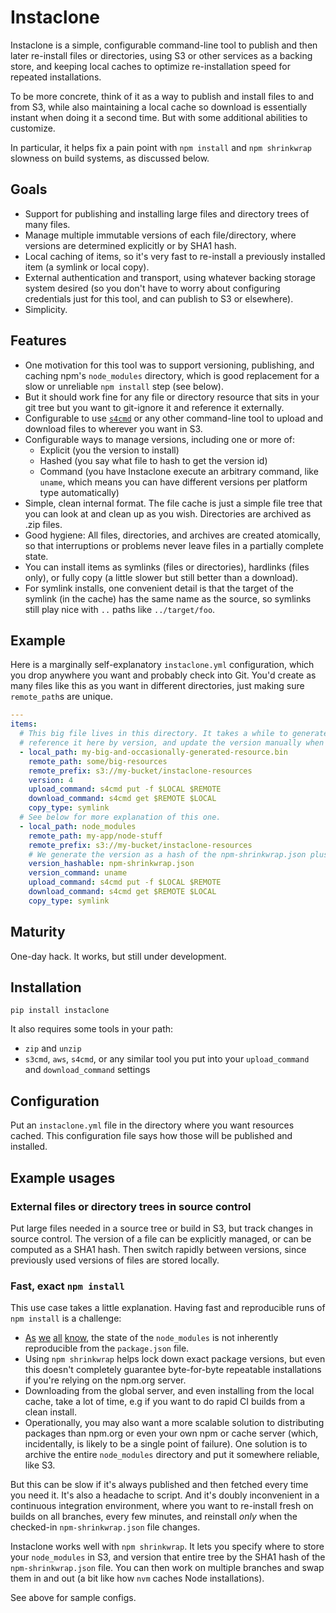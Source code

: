 # Instaclone

Instaclone is a simple, configurable command-line tool to publish and then later re-install files or directories, using S3 or other services as a backing store, and keeping local caches to optimize re-installation speed for repeated installations.

To be more concrete, think of it as a way to publish and install files to and from S3, while also maintaining a local cache so download is essentially instant when doing it a second time. But with some additional abilities to customize.

In particular, it helps fix a pain point with `npm install` and `npm shrinkwrap` slowness on build systems, as discussed below.

## Goals

- Support for publishing and installing large files and directory trees of many files.
- Manage multiple immutable versions of each file/directory, where versions are determined explicitly or by SHA1 hash.
- Local caching of items, so it's very fast to re-install a previously installed item (a symlink or local copy).
- External authentication and transport, using whatever backing storage system desired (so you don't have to worry about configuring credentials just for this tool, and can publish to S3 or elsewhere).
- Simplicity.

## Features

- One motivation for this tool was to support versioning, publishing, and caching npm's `node_modules` directory, which is good replacement for a slow or unreliable `npm install` step (see below).
- But it should work fine for any file or directory resource that sits in your git tree but you want to git-ignore it and reference it externally.
- Configurable to use [`s4cmd`](https://github.com/bloomreach/s4cmd) or any other command-line tool to upload and download files to wherever you want in S3.
- Configurable ways to manage versions, including one or more of:
  - Explicit (you the version to install)
  - Hashed (you say what file to hash to get the version id)
  - Command (you have Instaclone execute an arbitrary command, like `uname`, which means you can have different versions per platform type automatically)
- Simple, clean internal format. The file cache is just a simple file tree that you can look at and clean up as you wish. Directories are archived as .zip files.
- Good hygiene: All files, directories, and archives are created atomically, so that interruptions or problems never leave files in a partially complete state.
- You can install items as symlinks (files or directories), hardlinks (files only), or fully copy (a little slower but still better than a download).
- For symlink installs, one convenient detail is that the target of the symlink (in the cache) has the same name as the source, so symlinks still play nice with `..` paths like `../target/foo`.

## Example

Here is a marginally self-explanatory `instaclone.yml` configuration, which you drop
anywhere you want and probably check into Git. You'd create as many files like this as
you want in different directories, just making sure `remote_path`s are unique.

```yml
---
items:
  # This big file lives in this directory. It takes a while to generate, so we're going to
  # reference it here by version, and update the version manually when we regenerate.
  - local_path: my-big-and-occasionally-generated-resource.bin
    remote_path: some/big-resources
    remote_prefix: s3://my-bucket/instaclone-resources
    version: 4
    upload_command: s4cmd put -f $LOCAL $REMOTE
    download_command: s4cmd get $REMOTE $LOCAL
    copy_type: symlink
  # See below for more explanation of this one.
  - local_path: node_modules
    remote_path: my-app/node-stuff
    remote_prefix: s3://my-bucket/instaclone-resources
    # We generate the version as a hash of the npm-shrinkwrap.json plus the architecture we're on.
    version_hashable: npm-shrinkwrap.json
    version_command: uname
    upload_command: s4cmd put -f $LOCAL $REMOTE
    download_command: s4cmd get $REMOTE $LOCAL
    copy_type: symlink
```

## Maturity

One-day hack. It works, but still under development.

## Installation

```
pip install instaclone
```

It also requires some tools in your path:

- `zip` and `unzip`
- `s3cmd`, `aws`, `s4cmd`, or any similar tool you put into your
  `upload_command` and `download_command` settings

## Configuration

Put an `instaclone.yml` file in the directory where you want resources cached. This configuration file says how those will be published and installed.

## Example usages

### External files or directory trees in source control

Put large files needed in a source tree or build in S3, but track changes in source control. The version of a file can be explicitly managed, or can be computed as a SHA1 hash. Then switch rapidly between versions, since previously used versions of files are stored locally.

### Fast, exact `npm install`

This use case takes a little explanation. Having fast and reproducible runs of `npm install` is a challenge:

- [As](https://docs.npmjs.com/cli/shrinkwrap)
  [we](http://blog.nodejs.org/2012/02/27/managing-node-js-dependencies-with-shrinkwrap/)
  [all](http://javascript.tutorialhorizon.com/2015/03/21/what-is-npm-shrinkwrap-and-when-is-it-needed/)
  [know](http://tilomitra.com/why-you-should-use-npm-shrinkwrap/),
  the state of the `node_modules` is not inherently reproducible from the `package.json` file.
- Using `npm shrinkwrap` helps lock down exact package versions, but even this doesn't completely guarantee byte-for-byte repeatable installations if you're relying on the npm.org server.
- Downloading from the global server, and even installing from the local cache, take a lot of time, e.g if you want to do rapid CI builds from a clean install.
- Operationally, you may also want a more scalable solution to distributing packages than npm.org or even your own npm or cache server (which, incidentally, is likely to be a single point of failure). One solution is to archive the entire `node_modules` directory and put it somewhere reliable, like S3.

But this can be slow if it's always published and then fetched every time you need it. It's also a headache to script. And it's doubly inconvenient in a continuous integration environment, where you want to re-install fresh on builds on all branches, every few minutes, and reinstall *only* when the checked-in `npm-shrinkwrap.json` file changes.

Instaclone works well with `npm shrinkwrap`. It lets you specify where to store your `node_modules` in S3, and version that entire tree by the SHA1 hash of the `npm-shrinkwrap.json` file. You can then work on multiple branches and swap them in and out (a bit like how `nvm` caches Node installations).

See above for sample configs.
